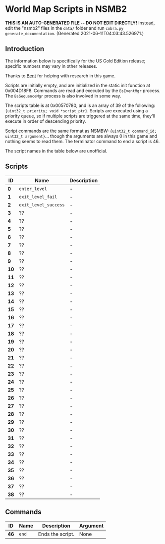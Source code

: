 # World Map Scripts in NSMB2

**THIS IS AN AUTO-GENERATED FILE -- DO NOT EDIT DIRECTLY!** Instead, edit the "nsmb2" files in the `data/` folder and run `cobra.py generate_documentation`. (Generated 2021-06-11T04:03:43.526971.)

## Introduction

The information below is specifically for the US Gold Edition release; specific numbers may vary in other releases.

Thanks to [Bent](https://github.com/RicBent) for helping with research in this game.

Scripts are initially empty, and are initialized in the static init function at 0x004D18F8. Commands are read and executed by the `BsEventMgr` process. The `BsSequenceMgr` process is also involved in some way.

The scripts table is at 0x00570780, and is an array of 39 of the following: `{uint32_t priority; void *script_ptr}`. Scripts are executed using a priority queue, so if multiple scripts are triggered at the same time, they'll execute in order of descending priority.

Script commands are the same format as NSMBW: `{uint32_t command_id; uint32_t argument}`... though the arguments are always 0 in this game and nothing seems to read them. The terminator command to end a script is 46.

The script names in the table below are unofficial.

## Scripts

ID | Name | Description
-- | ---- | -----------
**0** | `enter_level` | -
**1** | `exit_level_fail` | -
**2** | `exit_level_success` | -
**3** | ?? | -
**4** | ?? | -
**5** | ?? | -
**6** | ?? | -
**7** | ?? | -
**8** | ?? | -
**9** | ?? | -
**10** | ?? | -
**11** | ?? | -
**12** | ?? | -
**13** | ?? | -
**14** | ?? | -
**15** | ?? | -
**16** | ?? | -
**17** | ?? | -
**18** | ?? | -
**19** | ?? | -
**20** | ?? | -
**21** | ?? | -
**22** | ?? | -
**23** | ?? | -
**24** | ?? | -
**25** | ?? | -
**26** | ?? | -
**27** | ?? | -
**28** | ?? | -
**29** | ?? | -
**30** | ?? | -
**31** | ?? | -
**32** | ?? | -
**33** | ?? | -
**34** | ?? | -
**35** | ?? | -
**36** | ?? | -
**37** | ?? | -
**38** | ?? | -

## Commands

ID | Name | Description | Argument
-- | ---- | ----------- | --------
**46** | `end` | Ends the script. | None
